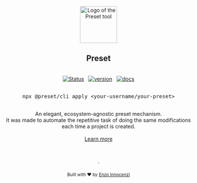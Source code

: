 <p align="center">
  <br />
  <a href="https://preset.dev">
    <img width="100" src="./.github/assets/logo.svg" alt="Logo of the Preset tool">
  </a>
  <br />
</p>

<h2 align="center">Preset</h2>

<p align="center">
  <br />
  <a href="https://github.com/preset/preset/actions?query=workflow%3Atests"><img alt="Status" src="https://github.com/preset/preset/workflows/tests/badge.svg"></a>
  <span>&nbsp;</span>
  <a href="https://github.com/preset/preset/releases"><img alt="version" src="https://img.shields.io/github/v/release/preset/preset?include_prereleases&label=version&logo=github&logoColor=white"></a>
  <span>&nbsp;</span>
  <a href="https://preset.dev"><img alt="docs" src="https://img.shields.io/badge/documentation-online-blue?logo=readthedocs&logoColor=white"></a>
  <br />
  <br />
  <pre><div align="center">npx @preset/cli apply &lt;your-username/your-preset&gt;</div></pre>
</p>

<br />

<div align="center">
  An elegant, ecosystem-agnostic preset mechanism.
  <br />
  It was made to automate the repetitive task of doing the same modifications each time a project is created. 
  <br />
  <br />
  <a href="https://preset.dev">Learn more</a>
</div>

<p align="center">
  <br />
  <br />
  ·
  <br />
  <br />
  <sub>Built with ❤︎ by <a href="https://twitter.com/enzoinnocenzi">Enzo Innocenzi</a>
</p>
